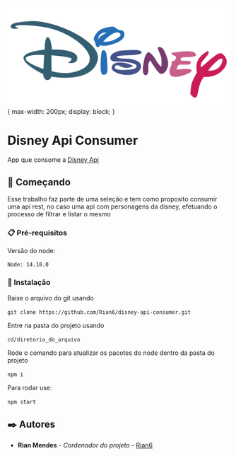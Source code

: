 ![Logo do Markdown](public/disney-logo.png){ 
  max-width:  200px; 
  display: block;
}

# Disney Api Consumer

App que consome a [Disney Api](https://disneyapi.dev/)

## 🚀 Começando

Esse trabalho faz parte de uma seleção e tem como proposito consumir uma api rest, no caso uma api com personagens da disney, efetuando o processo de filtrar e listar o mesmo
### 📋 Pré-requisitos

Versão do node:

```
Node: 14.18.0
```

### 🔧 Instalação

Baixe o arquivo do git usando

```git clone https://github.com/Rian6/disney-api-consumer.git```

Entre na pasta do projeto usando 

```cd/diretorio_do_arquivo```

Rode o comando para atualizar os pacotes do node dentro da pasta do projeto

```npm i```

Para rodar use:

```npm start```

## ✒️ Autores

* **Rian Mendes** - *Cordenador do projeto* - [Rian6](https://github.com/Rian6)
